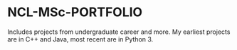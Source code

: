 # NCL-MSc-PORTFOLIO
Includes projects from undergraduate career and more.
My earliest projects are in C++ and Java, most recent are in Python 3.
